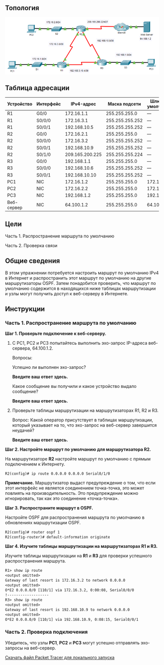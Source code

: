 ## Топология

![](./assets/topology.png)

## Таблица адресации

| Устройство | Интерфейс | IPv4-адрес      | Маска подсети   | Шлюз по умолчанию |
|------------|-----------|-----------------|-----------------|-------------------|
| R1         | G0/0      | 172.16.1.1      | 255.255.255.0   | —                 |
| R1         | S0/0/0    | 172.16.3.1      | 255.255.255.252 | —                 |
| R1         | S0/0/1    | 192.168.10.5    | 255.255.255.252 | —                 |
| R2         | G0/0      | 172.16.2.1      | 255.255.255.0   | —                 |
| R2         | S0/0/0    | 172.16.3.2      | 255.255.255.252 | —                 |
| R2         | S0/0/1    | 192.168.10.9    | 255.255.255.252 | —                 |
| R2         | S0/1/0    | 209.165.200.225 | 255.255.255.224 | —                 |
| R3         | G0/0      | 192.168.1.1     | 255.255.255.0   | —                 |
| R3         | S0/0/0    | 192.168.10.6    | 255.255.255.252 | —                 |
| R3         | S0/0/1    | 192.168.10.10   | 255.255.255.252 | —                 |
| PC1        | NIC       | 172.16.1.2      | 255.255.255.0   | 172.16.1.1        |
| PC2        | NIC       | 172.16.2.2      | 255.255.255.0   | 172.16.2.1        |
| PC3        | NIC       | 192.168.1.2     | 255.255.255.0   | 192.168.1.1       |
| Веб-сервер | NIC       | 64.100.1.2      | 255.255.255.0   | 64.100.1.1        |

## Цели

Часть 1. Распространение маршрута по умолчанию

Часть 2. Проверка связи

## Общие сведения

В этом упражнении потребуется настроить маршрут по умолчанию IPv4 в Интернет и распространить этот маршрут по умолчанию на другие маршрутизаторы OSPF. Затем понадобится проверить, что маршрут по умолчанию содержится в находящихся ниже таблицах маршрутизации и узлы могут получить доступ к веб-серверу в Интернете.

## Инструкции

### Часть 1. Распространение маршрута по умолчанию

**Шаг 1. Проверьте подключение к веб-серверу.**

1.  С PC1, PC2 и PC3 попытайтесь выполнить эхо-запрос IP-адреса веб-сервера, 64.100.1.2.

    Вопросы:

    Успешно ли выполнен эхо-запрос?

    **Введите ваш ответ здесь.**

    Какое сообщение вы получили и какое устройство выдало сообщение?

    **Введите ваш ответ здесь.**

2.  Проверьте таблицы маршрутизации на маршрутизаторах R1, R2 и R3.

    Вопрос: Какой оператор присутствует в таблицах маршрутизации, который указывает на то, что эхо-запрос на веб-сервер завершится неудачей?

    **Введите ваш ответ здесь.**

**Шаг 2. Настройте маршрут по умолчанию для маршрутизатора R2.**

На маршрутизаторе **R2** настройте маршрут по умолчанию с прямым подключением к Интернету.

```
R2(config)# ip route 0.0.0.0 0.0.0.0 Serial0/1/0
```

**Примечание.** Маршрутизатор выдаст предупреждение о том, что если этот интерфейс не является соединением точка-точка, это может повлиять на производительность. Это предупреждение можно игнорировать, так как это соединение «точка-точка».

**Шаг 3. Распространите маршрут в OSPF.**

Настройте OSPF для распространения маршрута по умолчанию в обновлениях маршрутизации OSPF.

```
R2(config)# router ospf 1
R2(config-router)# default-information originate
```

**Шаг 4. Изучите таблицы маршрутизации на маршрутизаторах R1 и R3.**

Изучите таблицы маршрутизации на **R1** и **R3** для проверки успешного распространения маршрута.

```
R1> show ip route
<output omitted>
Gateway of last resort is 172.16.3.2 to network 0.0.0.0
<output omitted>
O*E2 0.0.0.0/0 [110/1] via 172.16.3.2, 0:00:08, Serial0/0/0
!-------------------
R3> show ip route
<output omitted>
Gateway of last resort is 192.168.10.9 to network 0.0.0.0
<output omitted>
O*E2 0.0.0.0/0 [110/1] via 192.168.10.9, 0:08:15, Serial0/0/1
```

### Часть 2. Проверка подключения

Убедитесь, что узлы **PC1**, **PC2** и **PC3** могут успешно отправлять эхо-запросы на веб-сервер.

[Скачать файл Packet Tracer для локального запуска](./assets/2.5.3-packet-tracer---propagate-a-default-route-in-ospfv2_ru-RU.pka)

